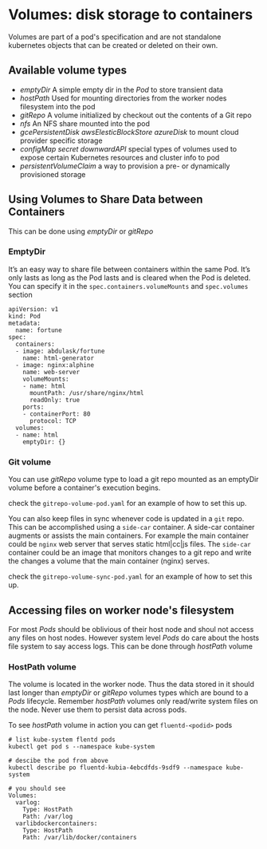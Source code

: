 # Volumes: disk storage to containers

Volumes are part of a pod's specification and are not standalone kubernetes objects that can be created or deleted on their own. 

## Available volume types
- _emptyDir_ A simple empty dir in the *Pod* to store transient data
- _hostPath_ Used for mounting directories from the worker nodes filesystem into the pod
- _gitRepo_ A volume initialized by checkout out the contents of a Git repo
- _nfs_ An NFS share mounted into the pod
- _gcePersistentDisk_ _awsElesticBlockStore_ _azureDisk_ to mount cloud provider specific storage
- _configMap_ _secret_ _downwardAPI_ special types of volumes used to expose certain Kubernetes resources and cluster info to pod
- _persistentVolumeClaim_ a way to provision a pre- or dynamically provisioned storage

## Using Volumes to Share Data between Containers

This can be done using _emptyDir_ or _gitRepo_

### EmptyDir
It’s an easy way to share file between containers within the same Pod. It’s only lasts as long as the Pod lasts and is cleared when the Pod is deleted. You can specify it in the `spec.containers.volumeMounts`  and `spec.volumes` section

```
apiVersion: v1
kind: Pod
metadata:
  name: fortune
spec:
  containers:
  - image: abdulask/fortune
    name: html-generator
  - image: nginx:alphine
    name: web-server
    volumeMounts:
    - name: html
      mountPath: /usr/share/nginx/html
      readOnly: true
    ports:
    - containerPort: 80
      protocol: TCP
  volumes:
  - name: html
    emptyDir: {}
```

### Git volume

You can use _gitRepo_ volume type to load a git repo mounted as an emptyDir volume before a container's execution begins.

check the `gitrepo-volume-pod.yaml` for an example of how to set this up.

You can also keep files in sync whenever code is updated in a `git` repo. This can be accomplished using a `side-car` container. A side-car container augments or assists the main containers. For example the main container could be `nginx` web server that serves static html|cc|js files. The `side-car` container could be an image that monitors changes to a git repo and write the changes a volume that the main container (nginx) serves.

check the `gitrepo-volume-sync-pod.yaml` for an example of how to set this up.

## Accessing files on worker node's filesystem
For most _Pods_ should be oblivious of their host node and shoul not access any files on host nodes. However system level _Pods_ do care about the hosts file system to say access logs. This can be done through _hostPath_ volume

### HostPath volume
The volume is located in the worker node. Thus the data stored in it should last longer than _emptyDir_ or _gitRepo_ volumes types which are bound to a _Pods_ lifecycle. 
Remember _hostPath_ volumes only read/write system files on the node. Never use them to persist data across pods.

To see _hostPath_ volume in action you can get `fluentd-<podid>` pods

```
# list kube-system flentd pods
kubectl get pod s --namespace kube-system

# descibe the pod from above
kubectl describe po fluentd-kubia-4ebcdfds-9sdf9 --namespace kube-system

# you should see
Volumes:
  varlog:
    Type: HostPath
    Path: /var/log
  varlibdockercontainers:
    Type: HostPath
    Path: /var/lib/docker/containers
```
